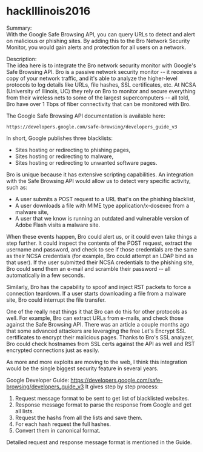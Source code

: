 # hackIllinois2016
Summary: <br/>
With the Google Safe Browsing API, you can query URLs to detect and alert on malicious or phishing sites. By adding this to the Bro Network Security Monitor, you would gain alerts and protection for all users on a network.

Description: <br/>
The idea here is to integrate the Bro network security monitor with Google's Safe Browsing API. Bro is a passive network security
monitor -- it receives a copy of your network traffic, and it's able to analyze the higher-level protocols to log details like URLs, file hashes, SSL certificates, etc. At NCSA (University of Illinois, UC) they rely on Bro to monitor and secure everything from their wireless nets to some of the largest supercomputers -- all told, Bro have over 1 Tbps of fiber connectivity that can be monitored with Bro.

The Google Safe Browsing API documentation is available here:

    https://developers.google.com/safe-browsing/developers_guide_v3

In short, Google publishes three blacklists:
  * Sites hosting or redirecting to phishing pages,
  * Sites hosting or redirecting to malware,
  * Sites hosting or redirecting to unwanted software pages.

Bro is unique because it has extensive scripting capabilities. An integration with the Safe Browsing API would allow us to detect very
specific activity, such as: 
  * A user submits a POST request to a URL that's on the phishing blacklist,
  * A user downloads a file with MIME type application/x-dosexec from a malware site,
  * A user that we know is running an outdated and vulnerable version of Adobe Flash visits a malware site.

When these events happen, Bro could alert us, or it could even take things a step further. It could inspect the contents of the POST
request, extract the username and password, and check to see if those credentials are the same as their NCSA credentials (for example, Bro could attempt an LDAP bind as that user). If the user submitted their NCSA credentials to the phishing site, Bro could send them an e-mail and scramble their password -- all automatically in a few seconds.

Similarly, Bro has the capability to spoof and inject RST packets to force a connection teardown. If a user starts downloading a file from a malware site, Bro could interrupt the file transfer.

One of the really neat things it that Bro can do this for other protocols as well. For example, Bro can extract URLs from e-mails, and
check those against the Safe Browsing API. There was an article a couple months ago that some advanced attackers are leveraging the free Let's Encrypt SSL certificates to encrypt their malicious pages. Thanks to Bro's SSL analyzer, Bro could check hostnames from SSL certs against the API as well and RST encrypted connections just as easily.

As more and more exploits are moving to the web, I think this integration would be the single biggest security feature in several
years.


Google Developer Guide: https://developers.google.com/safe-browsing/developers_guide_v3 
It gives step by step process:
  1) Request message format to be sent to get list of blacklisted websites.
  2) Response message format to parse the response from Google and get all lists.
  3) Request the hashs from all the lists and save them.
  4) For each hash request the full hashes.
  5) Convert them in canonical format.
  
Detailed request and response message format is mentioned in the Guide.
